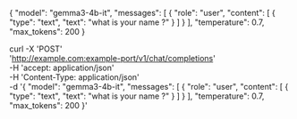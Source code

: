 {
  "model": "gemma3-4b-it",
  "messages": [
    {
      "role": "user",
      "content": [
        {
          "type": "text",
          "text": "what is your name ?"
        }
      ]
    }
  ],
  "temperature": 0.7,
  "max_tokens": 200
}



curl -X 'POST' \
  'http://example.com:example-port/v1/chat/completions' \
  -H 'accept: application/json' \
  -H 'Content-Type: application/json' \
  -d '{
  "model": "gemma3-4b-it",
  "messages": [
    {
      "role": "user",
      "content": [
        {
          "type": "text",
          "text": "what is your name ?"
        }
      ]
    }
  ],
  "temperature": 0.7,
  "max_tokens": 200
}'
